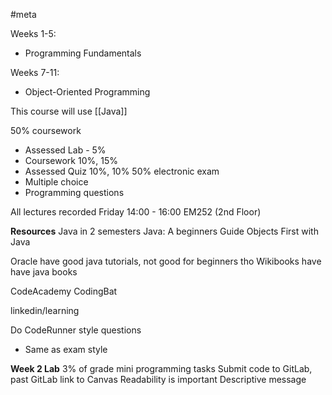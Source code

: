 #meta

Weeks 1-5:
- Programming Fundamentals

Weeks 7-11:
- Object-Oriented Programming

This course will use [[Java]]


50% coursework
- Assessed Lab - 5%
- Coursework 10%, 15%
- Assessed Quiz 10%, 10%
50% electronic exam
- Multiple choice
- Programming questions

All lectures recorded
Friday 14:00 - 16:00 EM252 (2nd Floor)

**Resources**
Java in 2 semesters
Java: A beginners Guide
Objects First with Java

Oracle have good java tutorials, not good for beginners tho
Wikibooks have have java books

CodeAcademy
CodingBat

linkedin/learning

Do CodeRunner style questions
- Same as exam style

**Week 2 Lab**
3% of grade
mini programming tasks
Submit code to GitLab, past GitLab link to Canvas
Readability is important
Descriptive message

